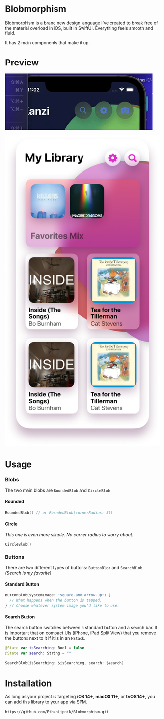 # Blobmorphism

Blobmorphism is a brand new design language I've created to break free of the material overload in iOS, built in SwiftUI. Everything feels smooth and fluid.

It has 2 main components that make it up.

# Preview

![](KanziSearch.gif)

![](Hear.png)

# Usage

### Blobs

The two main blobs are `RoundedBlob` and `CircleBlob`

#### Rounded

```swift
RoundedBlob() // or RoundedBlob(cornerRadius: 30)
```

#### Circle

*This one is even more simple. No corner radius to worry about.*

```swift
CircleBlob()
```

### Buttons

There are two different types of buttons: `ButtonBlob` and `SearchBlob`. *(Search is my favorite)*

#### Standard Button

```swift
ButtonBlob(systemImage: "square.and.arrow.up") {
  // What happens when the button is tapped.
} // Choose whatever system image you'd like to use.
```

#### Search Button

The search button switches between a standard button and a search bar. It is important that on compact UIs (iPhone, iPad Split View) that you remove the buttons next to it if it is in an `HStack`.

```swift
@State var isSearching: Bool = false
@State var search: String = ""

SearchBlob(isSearching: $isSearching, search: $search)
```

# Installation

As long as your project is targeting **iOS 14+**, **macOS 11+**, or **tvOS 14+**, you can add this library to your app via SPM.

`https://github.com/EthanLipnik/Blobmorphism.git`

